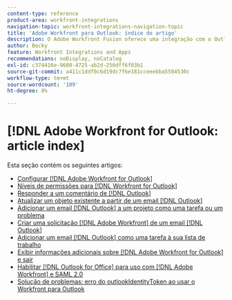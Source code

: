 ```yaml
---
content-type: reference
product-area: workfront-integrations
navigation-topic: workfront-integrations-navigation-topic
title: 'Adobe Workfront para Outlook: índice do artigo'
description: O Adobe Workfront Fusion oferece uma integração com o Outlook. Este artigo vincula às instruções para instalar e configurar essas integrações, bem como como como usá-las no seu trabalho diário.
author: Becky
feature: Workfront Integrations and Apps
recommendations: noDisplay, noCatalog
exl-id: c374416e-9680-4725-ab2d-256dff6f03b1
source-git-commit: a411c1ddf0c6d19dc7f6e181cceeebba5504530c
workflow-type: tm+mt
source-wordcount: '109'
ht-degree: 0%

---
```


# [!DNL Adobe Workfront for Outlook: article index]

<!-- Audited: 5/2025 -->

Esta seção contém os seguintes artigos:

* [Configurar [!DNL Adobe Workfront for Outlook]](../../workfront-integrations-and-apps/using-workfront-with-outlook/set-up-workfront-for-outlook.md)
* [Níveis de permissões para  [!DNL Workfront for Outlook]](../../workfront-integrations-and-apps/using-workfront-with-outlook/permissions-in-workfront-for-outlook.md)
* [Responder a um comentário de  [!DNL Outlook]](../../workfront-integrations-and-apps/using-workfront-with-outlook/reply-to-a-comment-from-outlook.md)
* [Atualizar um objeto existente a partir de um email  [!DNL Outlook] ](../../workfront-integrations-and-apps/using-workfront-with-outlook/update-an-existing-object-from-an-outlook-email.md)
* [Adicionar um email  [!DNL Outlook]  a um projeto como uma tarefa ou um problema](../../workfront-integrations-and-apps/using-workfront-with-outlook/add-outlook-email-to-project-as-task-or-issue.md)
* [Criar uma solicitação  [!DNL Adobe Workfront]  de um email  [!DNL Outlook] ](../../workfront-integrations-and-apps/using-workfront-with-outlook/create-a-wf-request-from-an-outlook-email.md)
* [Adicionar um email  [!DNL Outlook]  como uma tarefa à sua lista de trabalho](../../workfront-integrations-and-apps/using-workfront-with-outlook/add-outlook-email-as-task-to-your-work-list.md)
* [Exibir informações adicionais sobre  [!DNL Adobe Workfront for Outlook] e sair](../../workfront-integrations-and-apps/using-workfront-with-outlook/view-additional-infor-wf-outlook-and-log-out.md)
* [Habilitar [!DNL Outlook for Office] para uso com [!DNL Adobe Workfront] e SAML 2.0](../../workfront-integrations-and-apps/using-workfront-with-outlook/enable-outlook-for-office-for-use-with-wf-and-saml-2.md)
* [Solução de problemas: erro do outlookIdentityToken ao usar o Workfront para Outlook](/help/quicksilver/workfront-integrations-and-apps/using-workfront-with-outlook/troubleshooting-outlookidentitytoken-error.md)
